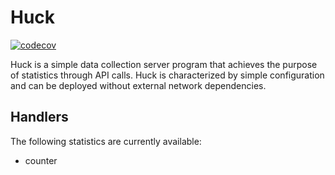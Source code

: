 # Huck

[![codecov](https://codecov.io/gh/sdttttt/huck/branch/master/graph/badge.svg?token=ZHKA97WxWR)](https://codecov.io/gh/sdttttt/huck)

Huck is a simple data collection server program that achieves the purpose of statistics through API calls. Huck is characterized by simple configuration and can be deployed without external network dependencies.

## Handlers

The following statistics are currently available:

- counter
